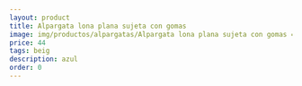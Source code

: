 ```yaml
---
layout: product
title: Alpargata lona plana sujeta con gomas 
image: img/productos/alpargatas/Alpargata lona plana sujeta con gomas =44 =beig =azul.webp
price: 44 
tags: beig 
description: azul
order: 0
---
```

